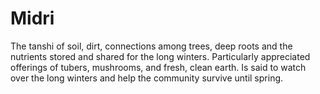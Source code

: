 # Midri

The tanshi of soil, dirt, connections among trees, deep roots and the nutrients stored and shared for the long winters. Particularly appreciated offerings of tubers, mushrooms, and fresh, clean earth. Is said to watch over the long winters and help the community survive until spring.


